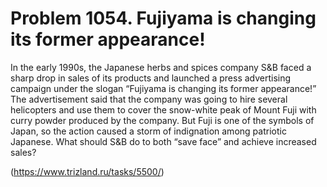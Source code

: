 # Problem 1054. Fujiyama is changing its former appearance!

In the early 1990s, the Japanese herbs and spices company S&B faced a sharp drop in sales of its products and launched a press advertising campaign under the slogan “Fujiyama is changing its former appearance!” The advertisement said that the company was going to hire several helicopters and use them to cover the snow-white peak of Mount Fuji with curry powder produced by the company. But Fuji is one of the symbols of Japan, so the action caused a storm of indignation among patriotic Japanese. What should S&B do to both “save face” and achieve increased sales?

(https://www.trizland.ru/tasks/5500/)
